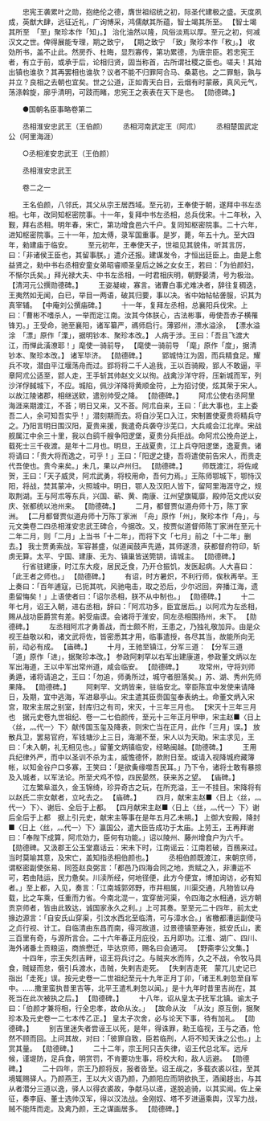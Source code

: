 <!-- { "loadSidebar": true } -->
　　忠宪王袭累叶之勋，抱绝伦之德，膺世祖绍统之初，际圣代建极之盛。天度夙成，英猷大肆，远征近礼，广询博采，鸿儒献其所蕴，智士竭其所至。 【智士竭其所至　「至」聚珍本作「知」。】 治化油然以隆，风俗淡焉以厚。至元之初，何减汉文之世。俾得展能专理，期之致宁， 【期之致宁　「致」聚珍本作「敉」。】 收効所书，盖不止此。然房乔、杜晦，显烈寡传，第功累德，为唐宗臣。若忠宪王者，有立于前，或承于后，论相归贤，固当称首，古所谓社稷之臣也。嗟夫！其始出镇也谁欤？其再罢相也谁欤？议者不能不归罪阿合马、桑葛也。之二罪魁，孰与并立？良相之去朝也宜矣。世之公道，正如青天白日，云烟有时蒙蔽，真风元气，荡涤斡旋，廓乎清明，可跂而睹，忠宪王之表表在天下是也。 【勋德碑。】 

　　●国朝名臣事略卷第二 

　　丞相淮安忠武王（王伯颜） 
　　丞相河南武定王（阿朮） 
　　丞相楚国武定公（阿里海涯） 

　　○丞相淮安忠武王（王伯颜） 

　　丞相淮安忠武王 

　　卷二之一 

　　王名伯颜，八邻氏，其父从宗王居西域。至元初，王奉使于朝，遂拜中书左丞相。七年，改同知枢密院事。十一年，复拜中书左丞相，总兵伐宋。十二年秋，入觐，拜右丞相。明年春，宋亡，第功增食邑六千户。复同知枢密院事。二十六年，进知枢密院事。三十一年，加太傅，录军国重事。是岁，薨，年五十九。至大四年，勑建庙于临安。 
　　至元初年，王奉使天子，世祖见其貌伟，听其言厉，曰：「非诸侯王臣也，其留事朕。」遣介还报。建谋发令，才恒出廷臣上。由是上愈益贤之，勑中书右丞相安童女弟昭睿顺圣皇后之姊之女女王，若曰：「为伯颜妇，不惭尔氏矣。」拜光禄大夫、中书左丞相，一时君相庆明，朝野晏清，号为极治。 【清河元公撰勋德碑。】 
　　王姿凝峻，寡言。诸曹白事尤难决者，辞往复稠迭，王夷然如无闻，白已，举目一两语，破其归要，事以决。省中始帖帖詟服，识其为真宰辅。 【中庵刘公撰庙碑。】 
　　十一年，复拜左丞相，总襄阳兵伐宋。上曰：「曹彬不嗜杀人，一举而定江南。汝其今体朕心，古法彬事，毋使吾赤子横罹锋刃。」王受命，驰至襄阳，诸军纂严，禡师启行。薄郢州，漂水溢涂， 【漂水溢涂　「漂」原作「溧」，据明钞本、聚珍本改。】 人病于涉。王曰：「吾且飞渡大江，而惮此潢潦耶！」麾使一骑前导， 【麾使一骑前导　「麾」原作「度」，据清钞本、聚珍本改。】 诸军毕济。 【勋德碑。】 
　　郢城恃江为固，而兵精食足。耀兵不攻，潜由平江堰荡舟而过。郢将将二千人追我，王以百骑殿，郢人不敢逼，平章阿朮公适至，郢人走，王手斩其帅赵文义以徇。战禽沙洋守将，压新城而军，列沙洋俘馘城下，不应。城陷，佩沙洋降将黄顺金符，上为招讨使，炫其荣于宋人。以故江陵诸郡，相继送欵，遣别帅受之降。 【勋德碑。】 
　　阿朮公使右丞阿里海涯来期渡江，不荅；明日又来，又不荅。阿朮自来，王曰：「此大事也，主上委吾二人，余可知吾实乎！」潜刻期而去。将自沙芜口入江，宋制置使夏贵将精兵守之。乃阳言明日围汉阳，夏贵来援，我遣奇兵袭夺沙芜口，大兵咸会江北岸。宋战舰属江中余三十里，我以白鹞千艘争阳逻堡，夏贵分兵拒战。命阿朮公挽舟逆上，载死士三千夜渡。是年十二月也。明旦，王战夏贵，江上兵夺阳逻堡，逸夏贵。诸将请曰：「贵大将而逸之，可乎！」王曰：「阳逻之捷，吾将遣使前告宋人，而贵走代吾使也。贵今来矣。」未几，果以卢州归。 【勋德碑。】 
　　师既渡江，将佐咸贺，王曰：「天子威灵，阿朮武勇，将校用命，吾何力焉。」王陈师鄂城下，鄂恃汉阳，将战，焚其蒙冲，火照城中。明日，鄂人及汉阳人皆下，留阿里海涯守之，规取荆湖。王与阿朮等东兵，兴国、蕲、黄、南康、江州望旗辄靡，殿帅范文虎以安庆、张都统以池州来。 【勋德碑。】 
　　二月，都督贾似道舟师十万，陈丁家洲。 【二月都督贾似道舟师十万陈丁家洲　「舟」原作「州」，聚珍本作「舟」，与元文类卷二四丞相淮安忠武王碑合，今据改。又，按贾似道督师陈丁家洲在至元十二年二月，则「二月」上当书「十二年」，而将下文「七月」前之「十二年」删去。】 我士贾勇索战，军容甚盛，似道闻鼓声先遁，其师遂溃，获都督府符印，斩虏无算。太平、宁国、建康、无为、镇巢皆送筦钥，请城主。 【勋德碑。】 
　　行省驻建康，时江东大疫，居民乏食，乃开仓振饥，发医起病。人大喜曰：「此王者之师也。」 【勋德碑。】 
　　有诏，时方暑炽，不利行师，俟秋再举。王上奏曰：「百年逋寇，已扼其吭，风驰电击，取之恐后，少尔迟回，奔播江海，遗患留悔矣！」上语使者曰：「诏尔丞相，朕不从中制也。」 【勋德碑。】 
　　十二年七月，诏王入朝，进右丞相，辞曰：「阿朮功多，臣宜居后。」以阿朮为左丞相，赐从战功臣爵赏有差。躬受庙谟。会诸将于淮安，同左丞相围扬州，未下。 【勋德碑。】 
　　左丞相阿朮才勇善战，而士颇不附，王患之，乃独礼敬加异。由是众视王益敬以和，诸文武将佐，皆密悉其才用，临事遣授，各尽其当，故能所向无前，动必有成。 【庙碑。】 
　　十月，王驰至镇江，分军三道： 【分军三道　「道」原作「进」，据聚珍本改。】 参政阿剌罕以右军出建康道，参政董文炳以左军出海道，王以中军出常州道，咸会临安。 【勋德碑。】 
　　攻常州，守将刘师勇遁，诸将请追之，王曰：「勿追，师勇所过，城守者胆落矣。」苏、湖、秀州先师果降。 【勋德碑。】 
　　阿剌罕、文炳皆来，驻临安北。宰臣陈宜中发使来请降日，及期，宜中逃海，军进皋亭山。宋主遣其臣赍国玺奉表纳土。命董文炳入宋宫，取宋主居之别室，封库归之有司，宋灭，十三年三月也。 【宋灭十三年三月也　据元史卷九世祖纪、卷一二七伯颜传，至元十三年正月甲申，宋主赵■〈日上〈丝，灬代一〉下〉献传国玉玺及降表，则宋亡当在正月，此作「三月」误。】 放散兵卫，罢易官府，军钱塘沙上三日，海潮不至，宋人以为天助。宋主求见，王曰：「未入朝，礼无相见也。」留董文炳镇临安，经略闽越。【勋德碑。】 
　　王用兵纪律外严，而中以圣训不杀为主，威憺德怀，款附日至。或请入视降城府藏簿帐，以知金谷户口多寡，王笑曰：「是欲夤缘噬吾民耳。」乃下令，诸将士敢有暴掠及入城者，以军法论。所至犬鸡不惊，四民晏然，获来苏之望。 【庙碑。】 
　　江左繁阜滋久，金玉锦绮，珍异奇古之玩，在所充溢，王一不挂目。宋降将有以赵氏二宗女献者，立叱去之。 【庙碑。】 
　　四月，献宋主赵■〈日上〈丝，灬代一〉下〉、谢后、全后于上都。 【四月献宋主赵■〈日上〈丝，灬代一〉下〉谢后全后于上都　据上引元史，献宋主等事在是年五月乙未朔。】 上御大安殿，降封■〈日上〈丝，灬代一〉下〉瀛国公，遣大臣告成功于太庙。上劳王，王再拜谢曰：「奉陛下成算，阿朮効力，臣何有功能。」诏以陵州、藤州增食户为六千。 【勋德碑。又汲郡王公玉堂嘉话云：宋未下时，江南谣云：江南若破，百鴈来过。当时莫喻其意，及宋亡，盖知指丞相伯颜也。】 
　　丞相伯颜既渡江，来朝京师，谓枢密副使张易、同签赵良弼言：「都邑乃四海会同之地，贡赋之入，非漕运不可，若由陆运，民力惫矣。川渎所经，何地径便，此方今便宜，博加询访，必有知者。」至上都，入见，奏言：「江南城郭郊野，市井相属，川渠交通，凡物皆以舟载，比之车乘，任重而力省。今南北混一，宜穿凿河渠，令四海之水相通，远方朝贡京师者，皆由此致达，诚国家永久之利。」上可其奏。至至元二十四年，前太史掾边源言：「自安氏山穿渠，引汶水西北至临清，可与漳水合。」省檄都漕运副使马之贞行视、计工。自临清由东昌而南，得河故道，过景德镇至寿张，抵安氏山，袤三百里有奇，与源所言合。二十六年春正月庇役，五月即功。江淮、湖广、四川、海外诸番土贡粮运，商旅懋迁，毕达京师，赐名曰会通河。 【野斋李公文集。】 
　　十四年，宗王失烈吉畔，诏王将兵讨之。与贼夹水而阵，久之不战，令牧马具食，贼疑而怠，俄引兵渡水，击贼，失剌吉走死。 【失剌吉走死　蒙兀儿史记已指出「走死」误。按元史卷一二世祖纪至元十九年正月丁卯，「诸王札剌忽至自军中。……撒里蛮执昔里吉等，北平王遣札剌忽以闻。」是十九年时昔里吉尚在，其死当在此次被执之后。】 【勋德碑。】 
　　十八年，诏从皇太子抚军北镇。谕太子曰：「伯颜才兼将相，行全忠孝，故命从汝。」 【故命从汝　「从汝」原互倒，据聚珍本及元史卷一二七本传乙正。】 皇太子次舍，必与论天下事，待有加礼。 【勋德碑。】 
　　别吉里迷失者尝诬王以死，是年，得诛罪，勑王临视，王与之酒，怆然不顾而回。上问其故，对曰：「彼罪自致，臣若临刑，人将不知天诛之公也。」上赏其量。 【勋德碑。】 
　　二十二年，宗王阿只吉失律，诏王代总北军。远斥候，谨堤防，足兵食，明赏罚，不肯要功生事，将校大和，敌人远避。 【勋德碑。】 
　　二十四年，宗王乃颜将反，报者沓至。诏王觇之，多载衣裘以往，至其境辄赐驿人。乃颜燕王，王以大义语乃颜，乃颜阳应而阴欲执王，酒阑趍出，与其从者潜分三道以逸，驿人以得衣裘故，争献马以递，遂脱追骑，以其实闻。佐上亲征，奏李庭、董士选帅汉军，得以汉法战。金刚奴、塔不歹进逼乘舆，汉军力战，贼不能阵而走。及禽乃颜，王之谋画居多。 【勋德碑。】 
